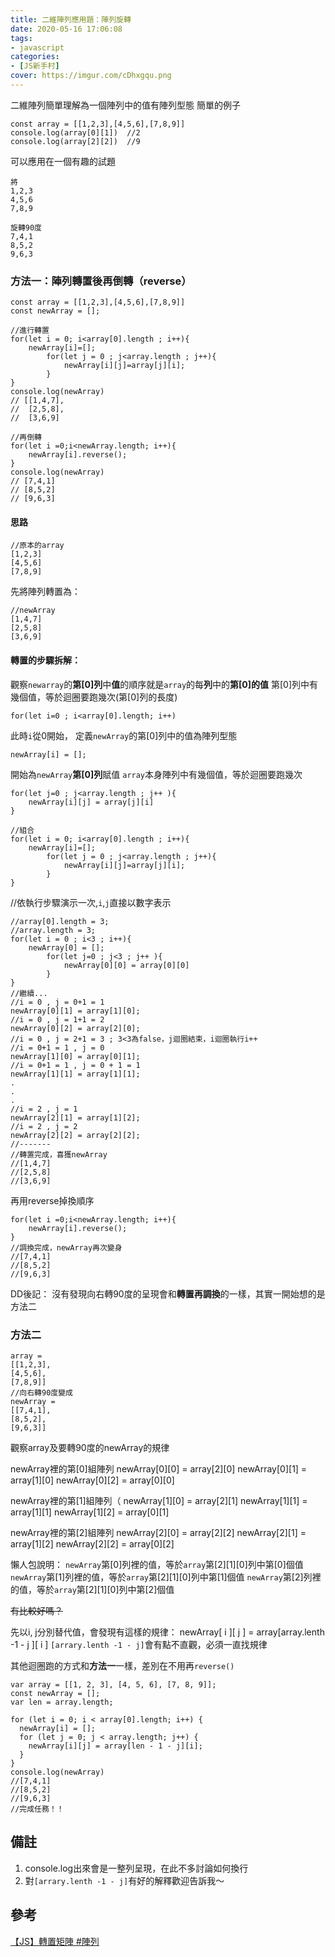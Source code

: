 ```yaml
---
title: 二維陣列應用題：陣列旋轉
date: 2020-05-16 17:06:08
tags:
- javascript
categories:
- [JS新手村]
cover: https://imgur.com/cDhxgqu.png
---
```


二維陣列簡單理解為一個陣列中的值有陣列型態
簡單的例子
```
const array = [[1,2,3],[4,5,6],[7,8,9]]
console.log(array[0][1])  //2
console.log(array[2][2])  //9
```

可以應用在一個有趣的試題
```
將 
1,2,3
4,5,6
7,8,9

旋轉90度
7,4,1
8,5,2
9,6,3
```
### 方法一：陣列轉置後再倒轉（reverse）
```
const array = [[1,2,3],[4,5,6],[7,8,9]]
const newArray = [];

//進行轉置
for(let i = 0; i<array[0].length ; i++){
    newArray[i]=[];
        for(let j = 0 ; j<array.length ; j++){
            newArray[i][j]=array[j][i];
        }
}
console.log(newArray) 
// [[1,4,7],
//  [2,5,8],
//  [3,6,9]

//再倒轉
for(let i =0;i<newArray.length; i++){
    newArray[i].reverse();
}
console.log(newArray)
// [7,4,1]
// [8,5,2]
// [9,6,3]
```

#### 思路

```
//原本的array
[1,2,3]
[4,5,6]
[7,8,9]
```
先將陣列轉置為：
```
//newArray
[1,4,7]
[2,5,8]
[3,6,9]
```
#### 轉置的步驟拆解：
觀察`newarray`的**第[0]列**中**值**的順序就是`array`的每**列**中的**第[0]的值**
第[0]列中有幾個值，等於迴圈要跑幾次(第[0]列的長度)
```
for(let i=0 ; i<array[0].length; i++)
```
此時`i`從0開始，
定義`newArray`的第[0]列中的值為陣列型態
```
newArray[i] = [];
```

開始為`newArray`**第[0]列**賦值
`array`本身陣列中有幾個值，等於迴圈要跑幾次
```
for(let j=0 ; j<array.length ; j++ ){
    newArray[i][j] = array[j][i]
}
```


```
//組合
for(let i = 0; i<array[0].length ; i++){
    newArray[i]=[];
        for(let j = 0 ; j<array.length ; j++){
            newArray[i][j]=array[j][i];
        }
}
```
//依執行步驟演示一次,`i`,`j`直接以數字表示
```
//array[0].length = 3;
//array.length = 3;
for(let i = 0 ; i<3 ; i++){
    newArray[0] = [];
        for(let j=0 ; j<3 ; j++ ){
            newArray[0][0] = array[0][0]
        }
}
//繼續...
//i = 0 , j = 0+1 = 1
newArray[0][1] = array[1][0];
//i = 0 , j = 1+1 = 2
newArray[0][2] = array[2][0]; 
//i = 0 , j = 2+1 = 3 ; 3<3為false，j迴圈結束，i迴圈執行i++
//i = 0+1 = 1 , j = 0
newArray[1][0] = array[0][1];
//i = 0+1 = 1 , j = 0 + 1 = 1
newArray[1][1] = array[1][1];
.
.
.
//i = 2 , j = 1
newArray[2][1] = array[1][2];
//i = 2 , j = 2
newArray[2][2] = array[2][2];
//-------
//轉置完成，喜獲newArray
//[1,4,7]
//[2,5,8]
//[3,6,9]
```

再用reverse掉換順序
```
for(let i =0;i<newArray.length; i++){
    newArray[i].reverse();
}
//調換完成，newArray再次變身
//[7,4,1]
//[8,5,2]
//[9,6,3]
```

DD後記：
沒有發現向右轉90度的呈現會和**轉置再調換**的一樣，其實一開始想的是方法二


### 方法二

```
array = 
[[1,2,3],
[4,5,6],
[7,8,9]]
//向右轉90度變成
newArray =
[[7,4,1],
[8,5,2],
[9,6,3]]
```
觀察array及要轉90度的newArray的規律

newArray裡的第[0]組陣列
newArray[0][0] = array[2][0]
newArray[0][1] = array[1][0]
newArray[0][2] = array[0][0]

newArray裡的第[1]組陣列（
newArray[1][0] = array[2][1]
newArray[1][1] = array[1][1]
newArray[1][2] = array[0][1]

newArray裡的第[2]組陣列
newArray[2][0] = array[2][2]
newArray[2][1] = array[1][2]
newArray[2][2] = array[0][2]

懶人包說明：
`newArray`第[0]列裡的值，等於`array`第[2][1][0]列中第[0]個值
`newArray`第[1]列裡的值，等於`array`第[2][1][0]列中第[1]個值
`newArray`第[2]列裡的值，等於`array`第[2][1][0]列中第[2]個值

~~有比較好嗎？~~

先以i, j分別替代值，會發現有這樣的規律：
newArray[ i ][ j ] = array[array.lenth -1 - j ][ i ]
`[arrary.lenth -1 - j]`會有點不直觀，必須一直找規律

其他迴圈跑的方式和**方法一**一樣，差別在不用再`reverse()`

```
var array = [[1, 2, 3], [4, 5, 6], [7, 8, 9]];
const newArray = [];
var len = array.length;

for (let i = 0; i < array[0].length; i++) {
  newArray[i] = [];
  for (let j = 0; j < array.length; j++) {
    newArray[i][j] = array[len - 1 - j][i];
  }
}
console.log(newArray)
//[7,4,1]
//[8,5,2]
//[9,6,3]
//完成任務！！
```

備註
--
1. console.log出來會是一整列呈現，在此不多討論如何換行
2. 對`[arrary.lenth -1 - j]`有好的解釋歡迎告訴我～

參考
--
[【JS】轉置矩陣 #陣列](https://www.itread01.com/content/1542810303.html)












